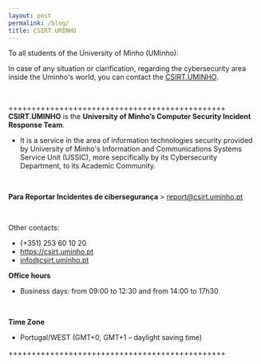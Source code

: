 ```yaml
---
layout: post
permalink: /blog/
title: CSIRT.UMINHO
---
```


To all students of the University of Minho (UMinho):

In case of any situation or clarification, regarding the cybersecurity area inside the Uminho's world, you can contact the [CSIRT.UMINHO](https://www.csirt.uminho.pt/).

<br/>

+++++++++++++++++++++++++++++++++++++++++++++++
<br/>
**CSIRT.UMINHO** is the __University of Minho’s Computer Security Incident Response Team__. 

- It is a service in the area of information technologies security provided by University of Minho's Information and Communications Systems Service Unit (USSIC), more sepcifically by its Cybersecurity Department, to its Academic Community.

<br/>

**Para Reportar Incidentes de cibersegurança** > report@csirt.uminho.pt

<br/>

Other contacts:

- (+351) 253 60 10 20
- https://csirt.uminho.pt 
- info@csirt.uminho.pt


**Office hours**
- Business days: from 09:00 to 12:30 and from 14:00 to 17h30

<br/>

__Time Zone__
- Portugal/WEST (GMT+0, GMT+1 – daylight saving time)

+++++++++++++++++++++++++++++++++++++++++++++++
